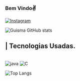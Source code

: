 ### Bem Vindo✌️
[![Instagram](https://img.shields.io/badge/Instagram-E4405F?style=for-the-badge&logo=instagram&logoColor=white)](https://www.instagram.com/guisma.sl/)

![Guisma GitHub stats](https://github-readme-stats.vercel.app/api?username=Guisma&show_icons=true&theme=tokyonight)

## | Tecnologias Usadas.
<div style="display: inline_block"><br/>
<img align="center" alt="java" src="https://img.shields.io/badge/Java-ED8B00?style=for-the-badge&logo=openjdk&logoColor=white" />
<img align="center" alt="C" src="https://img.shields.io/badge/C-00599C?style=for-the-badge&logo=c&logoColor=white" />
</div>

![Top Langs](https://github-readme-stats.vercel.app/api/top-langs/?username=Guisma&langs_count=5)

<!--
**Guisma/Guisma** is a ✨ _special_ ✨ repository because its `README.md` (this file) appears on your GitHub profile.

Here are some ideas to get you started:

- 🔭 I’m currently working on ...
- 🌱 I’m currently learning ...
- 👯 I’m looking to collaborate on ...
- 🤔 I’m looking for help with ...
- 💬 Ask me about ...
- 📫 How to reach me: ...
- 😄 Pronouns: ...
- ⚡ Fun fact: ...
-->
